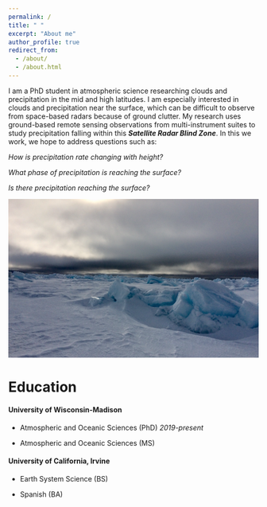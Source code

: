 ```yaml
---
permalink: /
title: " "
excerpt: "About me"
author_profile: true
redirect_from: 
  - /about/
  - /about.html
---
```


I am a PhD student in atmospheric science researching clouds and precipitation in the mid and high latitudes. I am especially interested in clouds and precipitation near the surface, which can be difficult to observe from space-based radars because of ground clutter. My research uses ground-based remote sensing observations from multi-instrument suites to study precipitation falling within this ***Satellite Radar Blind Zone***. In this we work, we hope to address questions such as:

*How is precipitation rate changing with height?* 

*What phase of precipitation is reaching the surface?*

*Is there precipitation reaching the surface?*

![Editing a markdown file for a talk](/images/fast_ice.png)




# Education

#### University of Wisconsin-Madison  

 * Atmospheric and Oceanic Sciences (PhD) *2019-present*
  
 * Atmospheric and Oceanic Sciences (MS)   
  
  
#### University of California, Irvine

*  Earth System Science (BS)
  
 * Spanish (BA)
